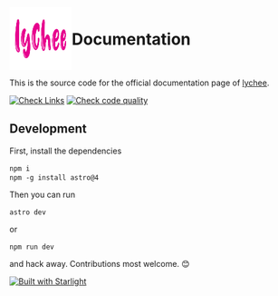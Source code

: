 <img align="left" width="110" height="110" src="./public/icon.svg">

# Documentation

<br clear="both"/>

This is the source code for the official documentation page of [lychee].

[![Check Links](https://github.com/lycheeverse/lycheeverse.github.io/actions/workflows/links.yml/badge.svg)](https://github.com/lycheeverse/lycheeverse.github.io/actions/workflows/links.yml)
[![Check code quality](https://github.com/lycheeverse/lycheeverse.github.io/actions/workflows/pull_request.yml/badge.svg)](https://github.com/lycheeverse/lycheeverse.github.io/actions/workflows/pull_request.yml)

## Development

First, install the dependencies

```shell
npm i
npm -g install astro@4
```

Then you can run

```shell
astro dev
```

or

```shell
npm run dev
```

and hack away. Contributions most welcome. 😊

[lychee]: https://github.com/lycheeverse/lychee

[![Built with Starlight](https://astro.badg.es/v2/built-with-starlight/tiny.svg)](https://starlight.astro.build)
